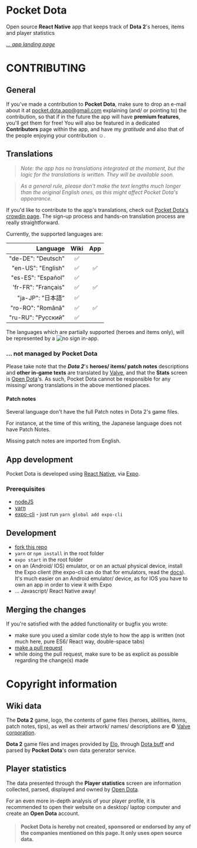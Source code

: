 # Pocket Dota

Open source **React Native** app that keeps track of **Dota 2**'s heroes, items and player statistics

*[... app landing page](http://pocket-dota.info)*



# CONTRIBUTING

## General

If you've made a contribution to **Pocket Dota**, make sure to drop an e-mail about it at <pocket.dota.app@gmail.com> explaining (and/ or pointing to) the contribution, so that if in the future the app will have **premium features**, you'll get them for free!
You will also be featured in a dedicated **Contributors** page within the app, and have my *gratitude* and also that of the people enjoying your contribution :relaxed:.

## Translations

> *Note: the app has no translations integrated at the moment, but the logic for the translations is written. They will be available soon.*

> *As a general rule, please don't make the text lengths much longer than the original English ones, as this might affect Pocket Dota's appearance.*

If you'd like to contribute to the app's translations, check out [Pocket Dota's crowdin page](https://crowdin.com/project/pocket-dota).
The sign-up process and hands-on translation process are really straightforward.

Currently, the supported languages are:

| Language                 | Wiki               | App                |
| -----------------------: | :----------------: | :----------------: |
| "de-DE": "Deutsch"       | :white_check_mark: |                    |
| "en-US": "English"       | :white_check_mark: | :white_check_mark: |
| "es-ES": "Español"       | :white_check_mark: |                    |
| 'fr-FR": "Français"      | :white_check_mark: | :white_check_mark: |
| "ja-JP": "日本語"         | :white_check_mark: |                    |
| "ro-RO": "Română"        | :white_check_mark: | :white_check_mark: |
| "ru-RU": "Русский"       | :white_check_mark: |                    |

The languages which are partially supported (heroes and items only), will be represented by a ![no](https://i.imgur.com/tEvr2Ma.png) sign in-app.


### ... not managed by Pocket Dota
Please take note that the ***Dota 2***'s **heroes/ items/ patch notes** descriptions and **other in-game texts** are translated by [Valve](https://www.valvesoftware.com/en/), and that the **Stats** screen is [Open Dota](https://www.opendota.com/)'s. As such, Pocket Dota cannot be responsible for any missing/ wrong translations in the above mentioned places.

#### Patch notes

Several language don't have the full Patch notes in Dota 2's game files.

For instance, at the time of this writing, the Japanese language does not have Patch Notes.

Missing patch notes are imported from English.

## App development

Pocket Dota is developed using [React Native](https://facebook.github.io/react-native/), via [Expo](http://expo.io).

### Prerequisites
- [nodeJS](https://nodejs.org)
- [yarn](https://yarnpkg.com/lang/en/docs/install/)
- [expo-cli](https://expo.io/tools#cli) - just run ```yarn global add expo-cli```

## Development
- [fork this repo](https://help.github.com/articles/fork-a-repo/)
- ```yarn``` or ```npm install``` in the root folder
- ```expo start``` in the root folder
- on an (Android/ IOS) emulator, or on an actual physical device, install the Expo client (the expo-cli can do that for emulators, read the [docs](https://docs.expo.io/versions/latest/workflow/expo-cli)). It's much easier on an Android emulator/ device, as for IOS you have to own an app in order to view it with Expo
- ... Javascript/ React Native away!

## Merging the changes
If you're satisfied with the added functionality or bugfix you wrote:
- make sure you used a similar code style to how the app is written (not much here, pure ES6/ React way, double-space tabs)
- [make a pull request](https://help.github.com/articles/about-pull-requests/)
- while doing the pull request, make sure to be as explicit as possible regarding the change(s) made



# Copyright information

## Wiki data

The **Dota 2** game, logo, the contents of game files (heroes, abilities, items, patch notes, tips), as well as their artwork/ names/ descriptions are © [Valve corporation](https://www.valvesoftware.com).

**Dota 2** game files and images provided by [Elo](https://elo.io/), through [Dota buff](https://github.com/dotabuff/d2vpkr) and parsed by **Pocket Dota**'s own data generator service.

## Player statistics

The data presented through the **Player statistics** screen are information collected, parsed, displayed and owned by [Open Dota](https://www.opendota.com).

For an even more in-depth analysis of your player profile, it is recommended to open their website on a desktop/ laptop computer and create an **Open Dota** account.


> #### **Pocket Dota** is hereby not created, sponsored or endorsed by any of the companies mentioned on this page. It only uses open source data.
